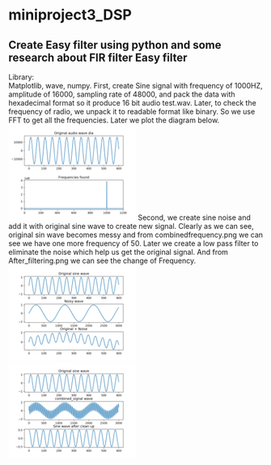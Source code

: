 # miniproject3_DSP
Create Easy filter using python and some research about FIR filter
Easy filter
-----
Library:	 
Matplotlib, wave, numpy.
First, create Sine signal with frequency of 1000HZ, amplitude of 16000, sampling rate of  48000, and pack the data with hexadecimal format so it produce 16 bit audio test.wav. Later, to check the frequency of radio, we unpack it 
to readable format like binary. So we use FFT to get all the frequencies. Later we plot the diagram below.
<img src="https://github.com/kentpei/miniproject3/blob/master/create_signal.png" width="50%" height="50%">
Second, we create sine noise and add it with original sine wave to create new signal. Clearly as we can see, original sin wave becomes messy and from combinedfrequency.png we can see we have one more frequency of 50. Later we create a low pass filter to eliminate the noise which help us get the original signal. And from After_filtering.png we can see the change of Frequency.
<img src="https://github.com/kentpei/miniproject3/blob/master/with_noise.png" width="50%" height="50%">
<img src="https://github.com/kentpei/miniproject3/blob/master/recover_signal.png" width="50%" height="50%">



